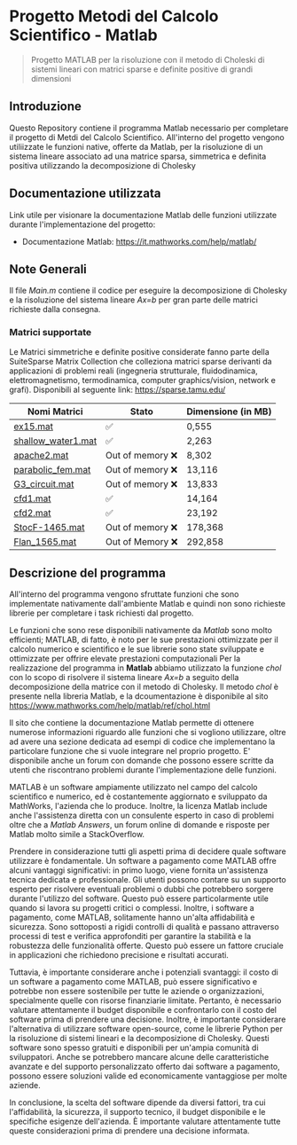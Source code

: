 # Progetto Metodi del Calcolo Scientifico - Matlab

>  Progetto MATLAB per la risoluzione con il metodo di Choleski di sistemi lineari con matrici sparse e definite positive di grandi dimensioni

## Introduzione

Questo Repository contiene il programma Matlab necessario per completare il progetto di Metdi del Calcolo Scientifico. All'interno del progetto vengono utiliizzate le funzioni native, offerte da Matlab,
per la risoluzione di un sistema lineare associato ad una matrice sparsa, simmetrica e definita positiva utilizzando la decomposizione di Cholesky

## Documentazione utilizzata
Link utile per visionare la documentazione Matlab delle funzioni utilizzate durante l'implementazione del progetto:
- Documentazione Matlab: https://it.mathworks.com/help/matlab/

## Note Generali
Il file *Main.m* contiene il codice per eseguire la decomposizione di Cholesky e la risoluzione 
del sistema lineare *Ax=b* per gran parte delle matrici richieste dalla consegna.

### Matrici supportate
Le Matrici simmetriche e definite positive considerate fanno parte della SuiteSparse Matrix Collection che colleziona matrici sparse derivanti da applicazioni di problemi reali 
(ingegneria strutturale, fluidodinamica, elettromagnetismo, termodinamica, computer graphics/vision, network e grafi). Disponibili al seguente link: https://sparse.tamu.edu/

| Nomi Matrici | Stato | Dimensione (in MB) |
|-----------|-----------|-----------|
| [ex15.mat](https://sparse.tamu.edu/FIDAP/ex15)  | :white_check_mark:   |  0,555 |
| [shallow_water1.mat](https://sparse.tamu.edu/MaxPlanck/shallow_water1)    | :white_check_mark:   | 2,263 |
| [apache2.mat](https://sparse.tamu.edu/GHS_psdef/apache2)   | Out of memory :x:    | 8,302 |
| [parabolic_fem.mat](https://sparse.tamu.edu/Wissgott/parabolic_fem)  | Out of memory :x:    | 13,116 |
| [G3_circuit.mat](https://sparse.tamu.edu/AMD/G3_circuit)   | Out of memory :x:    | 13,833 |
| [cfd1.mat](https://sparse.tamu.edu/Rothberg/cfd1)   | :white_check_mark:    | 14,164 |
| [cfd2.mat](https://sparse.tamu.edu/Rothberg/cfd2)   | :white_check_mark:    | 23,192 |
| [StocF-1465.mat](https://sparse.tamu.edu/Janna/StocF-1465)   | Out of memory :x:    | 178,368 |
| [Flan_1565.mat](https://sparse.tamu.edu/Janna/Flan_1565)   | Out of Memory :x:    | 292,858 |

## Descrizione del programma
All'interno del programma vengono sfruttate funzioni che sono implementate nativamente dall'ambiente Matlab e quindi non sono richieste librerie per completare i task richiesti dal progetto. 

Le funzioni che sono rese disponibili nativamente da *Matlab* sono molto efficienti; MATLAB, di fatto, è noto per le sue prestazioni ottimizzate per il calcolo numerico e scientifico e le sue librerie sono state sviluppate e ottimizzate per offrire elevate prestazioni computazionali
Per la realizzazione del programma in **Matlab** abbiamo utilizzato la funzione _chol_ con lo scopo di risolvere il sistema lineare *Ax=b* a seguito della decomposizione della matrice con il metodo di Cholesky. 
Il metodo _chol_ è presente nella libreria Matlab, e la dcoumentazione è disponibile al sito https://www.mathworks.com/help/matlab/ref/chol.html 

Il sito che contiene la documentazione Matlab permette di ottenere numerose informazioni riguardo alle funzioni che si vogliono utilizzare, oltre ad avere una sezione dedicata ad esempi di codice che implementano la particolare funzione che si vuole integrare nel proprio progetto. E' disponibile anche un forum con domande che possono essere scritte da utenti che riscontrano problemi durante l'implementazione delle funzioni. 

MATLAB è un software ampiamente utilizzato nel campo del calcolo scientifico e numerico, ed è costantemente aggiornato e sviluppato da MathWorks, l'azienda che lo produce. Inoltre, la licenza Matlab include anche l'assistenza diretta con un consulente esperto in caso di problemi oltre che a *Matlab Answers*, un forum online di domande e risposte per Matlab molto simile a StackOverflow. 

Prendere in considerazione tutti gli aspetti prima di decidere quale software utilizzare è fondamentale. Un software a pagamento come MATLAB offre alcuni vantaggi significativi: in primo luogo, viene fornita un'assistenza tecnica dedicata e professionale. Gli utenti possono contare su un supporto esperto per risolvere eventuali problemi o dubbi che potrebbero sorgere durante l'utilizzo del software. Questo può essere particolarmente utile quando si lavora su progetti critici o complessi.
Inoltre, i software a pagamento, come MATLAB, solitamente hanno un'alta affidabilità e sicurezza. Sono sottoposti a rigidi controlli di qualità e passano attraverso processi di test e verifica approfonditi per garantire la stabilità e la robustezza delle funzionalità offerte. Questo può essere un fattore cruciale in applicazioni che richiedono precisione e risultati accurati.

Tuttavia, è importante considerare anche i potenziali svantaggi: il costo di un software a pagamento come MATLAB, può essere significativo e potrebbe non essere sostenibile per tutte le aziende o organizzazioni, specialmente quelle con risorse finanziarie limitate. Pertanto, è necessario valutare attentamente il budget disponibile e confrontarlo con il costo del software prima di prendere una decisione.
Inoltre, è importante considerare l'alternativa di utilizzare software open-source, come le librerie Python per la risoluzione di sistemi lineari e la decomposizione di Cholesky. Questi software sono spesso gratuiti e disponibili per un'ampia comunità di sviluppatori. Anche se potrebbero mancare alcune delle caratteristiche avanzate e del supporto personalizzato offerto dai software a pagamento, possono essere soluzioni valide ed economicamente vantaggiose per molte aziende.

In conclusione, la scelta del software dipende da diversi fattori, tra cui l'affidabilità, la sicurezza, il supporto tecnico, il budget disponibile e le specifiche esigenze dell'azienda. È importante valutare attentamente tutte queste considerazioni prima di prendere una decisione informata.




